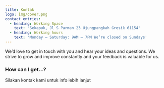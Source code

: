```yaml
---
title: Kontak
logo: img/cover.png
contact_entries:
  - heading: Working Space
    text: 'Sekapuk, Jl S Parman 23 Ujungpangkah Gresik 61154'
  - heading: Working hours
    text: 'Monday – Saturday: 9AM – 7PM We’re closed on Sundays'
---
```

We’d love to get in touch with you and hear your ideas and questions. We strive to grow and improve constantly and your feedback is valuable for us.

<h3 class="f4 b lh-title mb2">How can I get…?</h3>

Silakan kontak kami untuk info lebih lanjut
